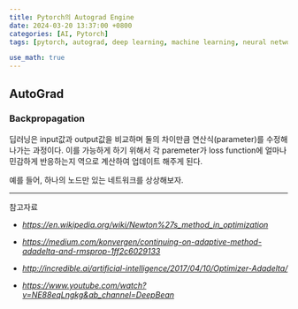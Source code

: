```yaml
---
title: Pytorch의 Autograd Engine
date: 2024-03-20 13:37:00 +0800
categories: [AI, Pytorch]
tags: [pytorch, autograd, deep learning, machine learning, neural networks, gradient descent, backpropagation, computational graphs, pytorch tutorial]

use_math: true
---
```


## AutoGrad

### Backpropagation
딥러닝은 input값과 output값을 비교하며 둘의 차이만큼 연산식(parameter)를 수정해 나가는 과정이다. 이를 가능하게 하기 위해서 각 paremeter가 loss function에 얼마나 민감하게 반응하는지 역으로 계산하여 업데이트 해주게 된다. 

예를 들어, 하나의 노드만 있는 네트워크를 상상해보자.

---
참고자료
- *<https://en.wikipedia.org/wiki/Newton%27s_method_in_optimization>*

- *<https://medium.com/konvergen/continuing-on-adaptive-method-adadelta-and-rmsprop-1ff2c6029133>*

- *<http://incredible.ai/artificial-intelligence/2017/04/10/Optimizer-Adadelta/>*

- *<https://www.youtube.com/watch?v=NE88eqLngkg&ab_channel=DeepBean>*